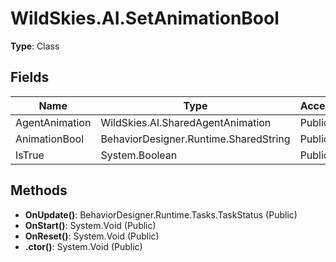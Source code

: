 ﻿# WildSkies.AI.SetAnimationBool

**Type**: Class

## Fields

| Name | Type | Access |
|------|------|--------|
| AgentAnimation | WildSkies.AI.SharedAgentAnimation | Public |
| AnimationBool | BehaviorDesigner.Runtime.SharedString | Public |
| IsTrue | System.Boolean | Public |

## Methods

- **OnUpdate()**: BehaviorDesigner.Runtime.Tasks.TaskStatus (Public)
- **OnStart()**: System.Void (Public)
- **OnReset()**: System.Void (Public)
- **.ctor()**: System.Void (Public)

